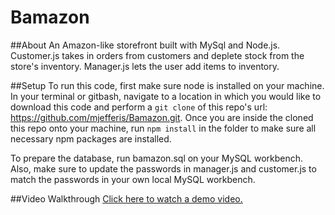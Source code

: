 # Bamazon

##About
An Amazon-like storefront built with MySql and Node.js. Customer.js takes in orders from customers and deplete stock from the store's inventory. Manager.js lets the user add items to inventory. 

##Setup
To run this code, first make sure node is installed on your machine. In your terminal or gitbash, navigate to a location in which you would like to download this code and perform a ````git clone```` of this repo's url: https://github.com/mjefferis/Bamazon.git. Once you are inside the cloned this repo onto your machine,  run ````npm install```` in the folder to make sure all necessary npm packages are installed.

To prepare the database, run bamazon.sql on your MySQL workbench. Also, make sure to update the passwords in manager.js and customer.js to match the passwords in your own local MySQL workbench. 

##Video Walkthrough
<a href="https://drive.google.com/file/d/10D45u1ZYG6C4cTN4g4jIEG__6rsO3R-W/view?usp=sharing">Click here to watch a demo video.</a>

